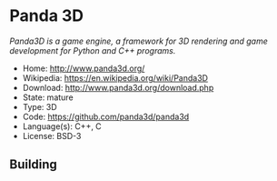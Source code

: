 # Panda 3D

_Panda3D is a game engine, a framework for 3D rendering and game development for Python and C++ programs._

- Home: http://www.panda3d.org/
- Wikipedia: https://en.wikipedia.org/wiki/Panda3D
- Download: http://www.panda3d.org/download.php
- State: mature
- Type: 3D
- Code: https://github.com/panda3d/panda3d
- Language(s): C++, C
- License: BSD-3

## Building

